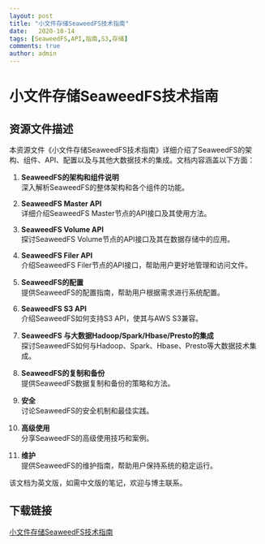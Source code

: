 ```yaml
---
layout: post
title: "小文件存储SeaweedFS技术指南"
date:   2020-10-14
tags: [SeaweedFS,API,指南,S3,存储]
comments: true
author: admin
---
```

# 小文件存储SeaweedFS技术指南

## 资源文件描述

本资源文件《小文件存储SeaweedFS技术指南》详细介绍了SeaweedFS的架构、组件、API、配置以及与其他大数据技术的集成。文档内容涵盖以下方面：

1. **SeaweedFS的架构和组件说明**  
   深入解析SeaweedFS的整体架构和各个组件的功能。

2. **SeaweedFS Master API**  
   详细介绍SeaweedFS Master节点的API接口及其使用方法。

3. **SeaweedFS Volume API**  
   探讨SeaweedFS Volume节点的API接口及其在数据存储中的应用。

4. **SeaweedFS Filer API**  
   介绍SeaweedFS Filer节点的API接口，帮助用户更好地管理和访问文件。

5. **SeaweedFS的配置**  
   提供SeaweedFS的配置指南，帮助用户根据需求进行系统配置。

6. **SeaweedFS S3 API**  
   介绍SeaweedFS如何支持S3 API，使其与AWS S3兼容。

7. **SeaweedFS 与大数据Hadoop/Spark/Hbase/Presto的集成**  
   探讨SeaweedFS如何与Hadoop、Spark、Hbase、Presto等大数据技术集成。

8. **SeaweedFS的复制和备份**  
   提供SeaweedFS数据复制和备份的策略和方法。

9. **安全**  
   讨论SeaweedFS的安全机制和最佳实践。

10. **高级使用**  
    分享SeaweedFS的高级使用技巧和案例。

11. **维护**  
    提供SeaweedFS的维护指南，帮助用户保持系统的稳定运行。

该文档为英文版，如需中文版的笔记，欢迎与博主联系。

## 下载链接

[小文件存储SeaweedFS技术指南](https://pan.quark.cn/s/937676188089)